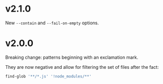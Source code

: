 # v2.1.0

New `--contain` and `--fail-on-empty` options.

# v2.0.0

Breaking change: patterns beginning with an exclamation mark.

They are now negative and allow for filtering the set of files after the fact:

```sh
find-glob '**/*.js' '!node_modules/**'
```
